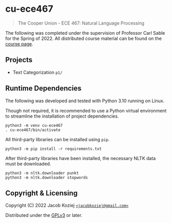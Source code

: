# cu-ece467

> The Cooper Union - ECE 467: Natural Language Processing

The following was completed under the supervision of Professor Carl
Sable for the Spring of 2022.  All distributed course material can be
found on the [course page].


## Projects

* Text Categorization `p1/`


## Runtime Dependencies

The following was developed and tested with Python 3.10 running on
Linux.

Though not required, it is recommended to use a Python virtual
environment to streamline the installation of project dependencies.

```
python3 -m venv cu-ece467
. cu-ece467/bin/activate
```

All third-party libraries can be installed using `pip`.

```
python3 -m pip install -r requirements.txt
```

After third-party libraries have been installed, the necessary NLTK data
must be downloaded.

```
python3 -m nltk.downloader punkt
python3 -m nltk.downloader stopwords
```


## Copyright & Licensing

Copyright (C) 2022  Jacob Koziej [`<jacobkoziej@gmail.com>`]

Distributed under the [GPLv3] or later.


[course page]: http://faculty.cooper.edu/sable2/courses/spring2022/ece467/
[`<jacobkoziej@gmail.com>`]: mailto:jacobkoziej@gmail.com
[GPLv3]: LICENSE.md

